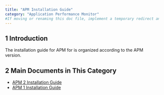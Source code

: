 ```yaml
---
title: "APM Installation Guide"
category: "Application Performance Monitor"
#If moving or renaming this doc file, implement a temporary redirect and let the respective team know they should update the URL in the product. See Mapping to Products for more details.
---
```


## 1 Introduction

The installation guide for APM for is organized according to the APM version.

## 2 Main Documents in This Category

* [APM 2 Installation Guide](ig2)
* [APM 1 Installation Guide](ig1)
